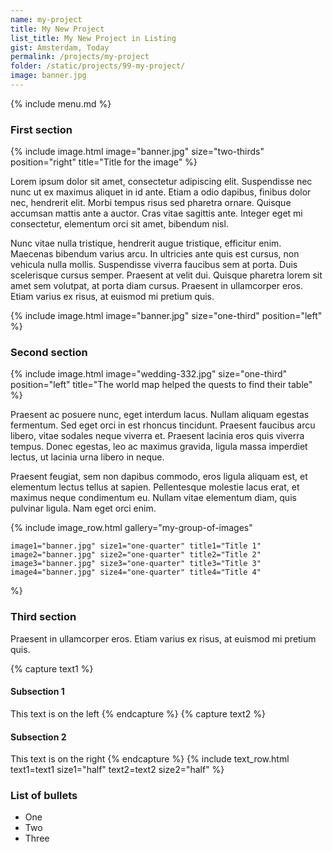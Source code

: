 ```yaml
---
name: my-project
title: My New Project
list_title: My New Project in Listing
gist: Amsterdam, Today
permalink: /projects/my-project
folder: /static/projects/99-my-project/
image: banner.jpg
---
```


{% include menu.md %}

### First section
{% 
include image.html 
    image="banner.jpg" 
    size="two-thirds" 
    position="right"
    title="Title for the image" 
%}

Lorem ipsum dolor sit amet, consectetur adipiscing elit. Suspendisse nec nunc ut ex maximus aliquet in id ante. Etiam a odio dapibus, finibus dolor nec, hendrerit elit. 
Morbi tempus risus sed pharetra ornare. Quisque accumsan mattis ante a auctor. Cras vitae sagittis ante. Integer eget mi consectetur, elementum orci sit amet, bibendum nisl.
 
Nunc vitae nulla tristique, hendrerit augue tristique, efficitur enim. Maecenas bibendum varius arcu. In ultricies ante quis est cursus, non vehicula nulla mollis. 
Suspendisse viverra faucibus sem at porta. Duis scelerisque cursus semper. Praesent at velit dui. Quisque pharetra lorem sit amet sem volutpat, at porta diam cursus. 
Praesent in ullamcorper eros. Etiam varius ex risus, at euismod mi pretium quis.

{% 
include image.html 
    image="banner.jpg" 
    size="one-third" 
    position="left" 
%}


### Second section

{% include image.html 
    image="wedding-332.jpg" 
    size="one-third"
    position="left"
    title="The world map helped the quests to find their table"
%}

Praesent ac posuere nunc, eget interdum lacus. Nullam aliquam egestas fermentum. Sed eget orci in est rhoncus tincidunt. 
Praesent faucibus arcu libero, vitae sodales neque viverra et. Praesent lacinia eros quis viverra tempus. Donec egestas, leo ac maximus gravida, ligula massa imperdiet lectus, ut lacinia urna libero in neque.

Praesent feugiat, sem non dapibus commodo, eros ligula aliquam est, et elementum lectus tellus at sapien. Pellentesque molestie lacus erat, et maximus neque condimentum eu. 
Nullam vitae elementum diam, quis pulvinar ligula. Nam eget orci enim.

{% include image_row.html
    gallery="my-group-of-images"
     
    image1="banner.jpg" size1="one-quarter" title1="Title 1"
    image2="banner.jpg" size2="one-quarter" title2="Title 2"
    image3="banner.jpg" size3="one-quarter" title3="Title 3"
    image4="banner.jpg" size4="one-quarter" title4="Title 4"
%}

### Third section

Praesent in ullamcorper eros. Etiam varius ex risus, at euismod mi pretium quis.

{% capture text1 %}
#### Subsection 1
This text is on the left
{% endcapture %}
{% capture text2 %}
#### Subsection 2
This text is on the right
{% endcapture %}
{% include text_row.html 
    text1=text1 size1="half"
    text2=text2 size2="half"
%}

### List of bullets

- One
- Two
- Three
